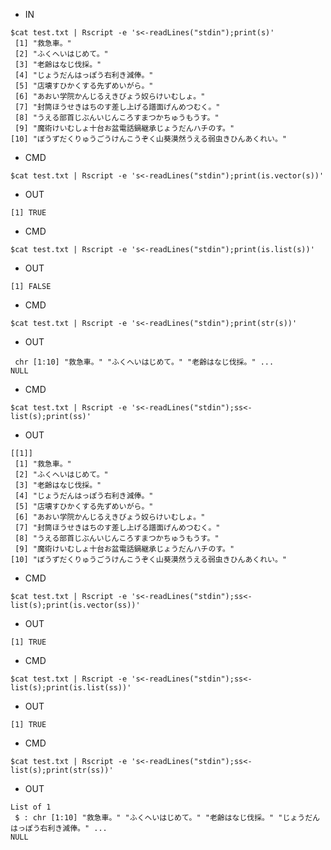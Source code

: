 - IN

```
$cat test.txt | Rscript -e 's<-readLines("stdin");print(s)'
 [1] "救急車。"
 [2] "ふくへいはじめて。"
 [3] "老齢はなじ伐採。"
 [4] "じょうだんはっぽう右利き減俸。"
 [5] "店壊すひかくする先ずめいがら。"
 [6] "あおい学院かんじるえきびょう奴らけいむしょ。"
 [7] "封筒ほうせきはちのす差し上げる譜面げんめつむく。"
 [8] "うえる部首じぶんいじんころすまつかちゅうもうす。"
 [9] "魔術けいむしょ十台お盆電話鍋継承じょうだんハチのす。"
[10] "ぼうずだくりゅうごうけんこうぞく山葵漠然うえる弱虫きひんあくれい。"
```

- CMD

```
$cat test.txt | Rscript -e 's<-readLines("stdin");print(is.vector(s))'
```

- OUT
```
[1] TRUE
```

- CMD

```
$cat test.txt | Rscript -e 's<-readLines("stdin");print(is.list(s))'
```

- OUT

```
[1] FALSE
```

- CMD

```
$cat test.txt | Rscript -e 's<-readLines("stdin");print(str(s))'
```


- OUT

```
 chr [1:10] "救急車。" "ふくへいはじめて。" "老齢はなじ伐採。" ...
NULL
```

- CMD

```
$cat test.txt | Rscript -e 's<-readLines("stdin");ss<-list(s);print(ss)'
```

- OUT

```
[[1]]
 [1] "救急車。"
 [2] "ふくへいはじめて。"
 [3] "老齢はなじ伐採。"
 [4] "じょうだんはっぽう右利き減俸。"
 [5] "店壊すひかくする先ずめいがら。"
 [6] "あおい学院かんじるえきびょう奴らけいむしょ。"
 [7] "封筒ほうせきはちのす差し上げる譜面げんめつむく。"
 [8] "うえる部首じぶんいじんころすまつかちゅうもうす。"
 [9] "魔術けいむしょ十台お盆電話鍋継承じょうだんハチのす。"
[10] "ぼうずだくりゅうごうけんこうぞく山葵漠然うえる弱虫きひんあくれい。"
```

- CMD

```
$cat test.txt | Rscript -e 's<-readLines("stdin");ss<-list(s);print(is.vector(ss))'
```

- OUT

```
[1] TRUE
```


- CMD

```
$cat test.txt | Rscript -e 's<-readLines("stdin");ss<-list(s);print(is.list(ss))'
```

- OUT

```
[1] TRUE
```


- CMD

```
$cat test.txt | Rscript -e 's<-readLines("stdin");ss<-list(s);print(str(ss))'
```

- OUT

```
List of 1
 $ : chr [1:10] "救急車。" "ふくへいはじめて。" "老齢はなじ伐採。" "じょうだんはっぽう右利き減俸。" ...
NULL
```
